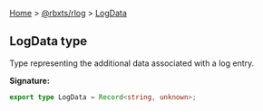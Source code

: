[Home](./index.md) &gt; [@rbxts/rlog](./rlog.md) &gt; [LogData](./rlog.logdata.md)

## LogData type

Type representing the additional data associated with a log entry.

**Signature:**

```typescript
export type LogData = Record<string, unknown>;
```
